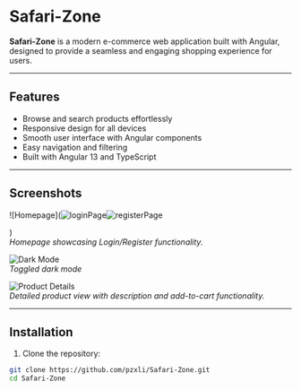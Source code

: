 # Safari-Zone

**Safari-Zone** is a modern e-commerce web application built with Angular, designed to provide a seamless and engaging shopping experience for users.

---

## Features

- Browse and search products effortlessly  
- Responsive design for all devices  
- Smooth user interface with Angular components  
- Easy navigation and filtering  
- Built with Angular 13 and TypeScript  

---

## Screenshots

<!-- Add your screenshots in the docs/screenshots folder and update paths below -->

![Homepage](![loginPage](https://github.com/user-attachments/assets/9c382eb7-8831-4226-9f90-c81649578cfc)![registerPage](https://github.com/user-attachments/assets/e59d2a07-1eff-46f3-bc67-33f21460562c)

)  
*Homepage showcasing Login/Register functionality.*

![Dark Mode](![DarkMode](https://github.com/user-attachments/assets/ae2b46e5-b40b-4aec-ad3f-75a6aeac9b37)
)  
*Toggled dark mode*

![Product Details](![CartPage](https://github.com/user-attachments/assets/d19099f4-4e7c-459b-a6a3-c7b4d34e05f4)
)  
*Detailed product view with description and add-to-cart functionality.*

---

## Installation

1. Clone the repository:

```bash
git clone https://github.com/pzxli/Safari-Zone.git
cd Safari-Zone
